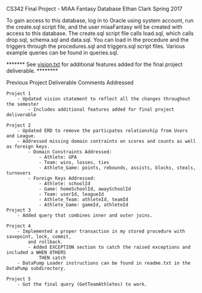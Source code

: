 CS342 Final Project - MIAA Fantasy Database
Ethan Clark
Spring 2017

To gain access to this database, log in to Oracle using system account, run the create.sql script file,
	and the user miaaFantasy will be created with access to this database. The create.sql script file calls
	load.sql, which calls drop.sql, schema.sql and data.sql. You can load in the procedure and the triggers
	through the procedures.sql and triggers.sql script files. Various example queries can be found in queries.sql.

******* See [vision.txt](../../../blob/master/project/vision.txt) for additional features added for the final project deliverable. ********

Previous Project Deliverable Comments Addressed

	Project 1
		- Updated vision statement to reflect all the changes throughout the semester
			- Includes additional features added for final project deliverable

	Project 2
		- Updated ERD to remove the particpates relationship from Users and League.
		- Addressed missing domain contraints on scores and counts as well as foreign keys.
			- Domain Constraints Addressed:
				- Athlete: GPA
				- Team: wins, losses, ties
				- Athlete_Game: points, rebounds, assists, blocks, steals, turnovers
			- Foreign Keys Addressed:
				- Athlete: schoolId
				- Game: homeSchoolId, awaySchoolId
				- Team: userId, leagueId
				- Athlete_Team: athleteId, teamId
				- Athlete_Game: gameId, athleteId
	Project 3
		- Added query that combines inner and outer joins.
		
	Project 4
		- Implemented a proper transaction in my stored procedure with savepoint, lock, commit,
			and rollback.
			- Added EXCEPTION section to catch the raised exceptions and included a WHEN OTHERS
				THEN catch
		- DataPump Loader instructions can be found in readme.txt in the DataPump subdirectory.
		
	Project 5
		- Got the final query (GetTeamAthletes) to work.